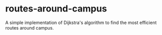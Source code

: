 # routes-around-campus
A simple implementation of Dijkstra's algorithm to find the most efficient routes around campus.
